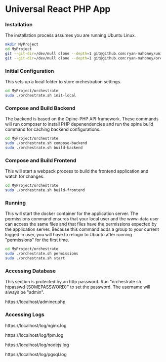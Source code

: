 Universal React PHP App
=======================

### Installation
The installation process assumes you are running Ubuntu Linux.

```sh
mkdir MyProject
cd MyProject
git --git-dir=/dev/null clone --depth=1 git@github.com:ryan-mahoney/universal-react-php-app.git app
git --git-dir=/dev/null clone --depth=1 git@github.com:ryan-mahoney/orchestrate.git
```

### Initial Configuration
This sets up a local folder to store orchestration settings.
```sh
cd MyProject/orchestrate
sudo ./orchestrate.sh init-local
```

### Compose and Build Backend
The backend is based on the Opine-PHP API framework. These commands will run composer to install PHP depenendencies and run the opine build command for caching backend configurations.
```sh
cd MyProject/orchestrate
sudo ./orchestrate.sh compose-backend
sudo ./orchestrate.sh build-backend
```

### Compose and Build Frontend
This will start a webpack process to build the frontend application and watch for changes.
```sh
cd MyProject/orchestrate
sudo ./orchestrate.sh build-frontend
```

### Running
This will start the docker container for the application server.  The permissions command ensures that your local user and the www-data user can access the same files and that files have the permissions expected by the application server. Because this command adds a group to your current logged in user, you will have to relogin to Ubuntu after running "permissions" for the first time.

```sh
cd MyProject/orchestrate
sudo ./orchestrate.sh permissions
sudo ./orchestrate.sh start
```

### Accessing Database
This section is protected by an http password. Run "orchestrate.sh htpasswd {SOMEPASSWORD}" to set the password. The username will always be "admin".

https://localhost/adminer.php

### Accessing Logs
https://localhost/log/nginx.log

https://localhost/log/fpm.log

https://localhost/log/nodejs.log

https://localhost/log/pgsql.log
